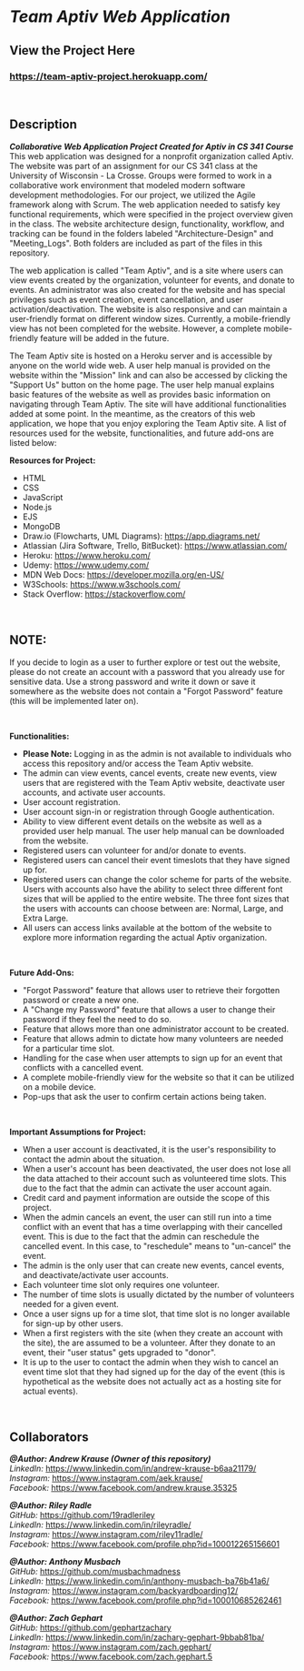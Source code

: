 # **_Team Aptiv Web Application_**

## **View the Project Here**

### **https://team-aptiv-project.herokuapp.com/**

<p>&nbsp;</p>

## **Description**

**_Collaborative Web Application Project Created for Aptiv in CS 341 Course_** <br/>
This web application was designed for a nonprofit organization called Aptiv. The website was part of an assignment for our CS 341 class at the University of Wisconsin - La Crosse. Groups were formed to work in a collaborative work environment that modeled modern software development methodologies. For our project, we utilized the Agile framework along with Scrum. The web application needed to satisfy key functional requirements, which were specified in the project overview given in the class. The website architecture design, functionality, workflow, and tracking can be found in the folders labeled "Architecture-Design" and "Meeting_Logs". Both folders are included as part of the files in this repository. 

The web application is called "Team Aptiv", and is a site where users can view events created by the organization, volunteer for events, and donate to events. An administrator was also created for the website and has special privileges such as event creation, event cancellation, and user activation/deactivation. The website is also responsive and can maintain a user-friendly format on different window sizes. Currently, a mobile-friendly view has not been completed for the website. However, a complete mobile-friendly feature will be added in the future. 

The Team Aptiv site is hosted on a Heroku server and is accessible by anyone on the world wide web. A user help manual is provided on the website within the "Mission" link and can also be accessed by clicking the "Support Us" button on the home page. The user help manual explains basic features of the website as well as provides basic information on navigating through Team Aptiv. The site will have additional functionalities added at some point. In the meantime, as the creators of this web application, we hope that you enjoy exploring the Team Aptiv site. A list of resources used for the website, functionalities, and future add-ons are listed below:

**Resources for Project:**

- HTML
- CSS
- JavaScript
- Node.js
- EJS
- MongoDB
- Draw.io (Flowcharts, UML Diagrams): https://app.diagrams.net/
- Atlassian (Jira Software, Trello, BitBucket): https://www.atlassian.com/
- Heroku: https://www.heroku.com/
- Udemy: https://www.udemy.com/
- MDN Web Docs: https://developer.mozilla.org/en-US/
- W3Schools: https://www.w3schools.com/
- Stack Overflow: https://stackoverflow.com/

<p>&nbsp;</p>

## **NOTE:**

If you decide to login as a user to further explore or test out the website, please do not create an account with a password that you already use for sensitive data. Use a strong password and write it down or save it somewhere as the website does not contain a "Forgot Password" feature (this will be implemented later on). 

<p>&nbsp;</p>

**Functionalities:**

- **Please Note:** Logging in as the admin is not available to individuals who access this repository and/or access the Team Aptiv website.
- The admin can view events, cancel events, create new events, view users that are registered with the Team Aptiv website, deactivate user accounts, and activate user accounts.
- User account registration.
- User account sign-in or registration through Google authentication.
- Ability to view different event details on the website as well as a provided user help manual. The user help manual can be downloaded from the website.
- Registered users can volunteer for and/or donate to events.
- Registered users can cancel their event timeslots that they have signed up for.
- Registered users can change the color scheme for parts of the website. Users with accounts also have the ability to select three different font sizes that will be applied to the entire website. The three font sizes that the users with accounts can choose between are: Normal, Large, and Extra Large.
- All users can access links available at the bottom of the website to explore more information regarding the actual Aptiv organization.

<p>&nbsp;</p>

**Future Add-Ons:**

- "Forgot Password" feature that allows user to retrieve their forgotten password or create a new one.
- A "Change my Password" feature that allows a user to change their password if they feel the need to do so.
- Feature that allows more than one administrator account to be created.
- Feature that allows admin to dictate how many volunteers are needed for a particular time slot.
- Handling for the case when user attempts to sign up for an event that conflicts with a cancelled event. 
- A complete mobile-friendly view for the website so that it can be utilized on a mobile device.
- Pop-ups that ask the user to confirm certain actions being taken.

<p>&nbsp;</p>

**Important Assumptions for Project:**

- When a user account is deactivated, it is the user's responsibility to contact the admin about the situation. 
- When a user's account has been deactivated, the user does not lose all the data attached to their account such as volunteered time slots. This due to the fact that the admin can activate the user account again.
- Credit card and payment information are outside the scope of this project.
- When the admin cancels an event, the user can still run into a time conflict with an event that has a time overlapping with their cancelled event. This is due to the fact that the admin can reschedule the cancelled event. In this case, to "reschedule" means to "un-cancel" the event.
- The admin is the only user that can create new events, cancel events, and deactivate/activate user accounts.
- Each volunteer time slot only requires one volunteer.
- The number of time slots is usually dictated by the number of volunteers needed for a given event.
- Once a user signs up for a time slot, that time slot is no longer available for sign-up by other users.
- When a first registers with the site (when they create an account with the site), the are assumed to be a volunteer. After they donate to an event, their "user status" gets upgraded to "donor".
- It is up to the user to contact the admin when they wish to cancel an event time slot that they had signed up for the day of the event (this is hypothetical as the website does not actually act as a hosting site for actual events).

<p>&nbsp;</p>

## **Collaborators**

**_@Author: Andrew Krause (Owner of this repository)_** <br/>
*LinkedIn:* https://www.linkedin.com/in/andrew-krause-b6aa21179/ <br/>
*Instagram:* https://www.instagram.com/aek.krause/ <br/>
*Facebook:* https://www.facebook.com/andrew.krause.35325 <br/>

**_@Author: Riley Radle_** <br/>
*GitHub:* https://github.com/19radleriley <br/>
*LinkedIn:* https://www.linkedin.com/in/rileyradle/ <br/>
*Instagram:* https://www.instagram.com/riley11radle/ <br/>
*Facebook:* https://www.facebook.com/profile.php?id=100012265156601 <br/>

**_@Author: Anthony Musbach_** <br/>
*GitHub:* https://github.com/musbachmadness <br/>
*LinkedIn:* https://www.linkedin.com/in/anthony-musbach-ba76b41a6/ <br/>
*Instagram:* https://www.instagram.com/backyardboarding12/ <br/>
*Facebook:* https://www.facebook.com/profile.php?id=100010685262461 <br/>

**_@Author: Zach Gephart_** <br/>
*GitHub:* https://github.com/gephartzachary <br/>
*LinkedIn:* https://www.linkedin.com/in/zachary-gephart-9bbab81ba/ <br/>
*Instagram:* https://www.instagram.com/zach.gephart/ <br/>
*Facebook:* https://www.facebook.com/zach.gephart.5
